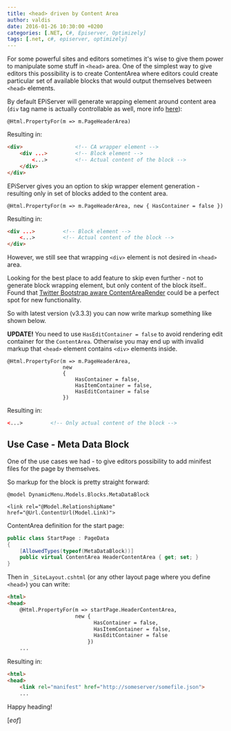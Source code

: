 ```yaml
---
title: <head> driven by Content Area
author: valdis
date: 2016-01-26 10:30:00 +0200
categories: [.NET, C#, Episerver, Optimizely]
tags: [.net, c#, episerver, optimizely]
---
```


For some powerful sites and editors sometimes it's wise to give them power to manipulate some stuff in `<head>` area. One of the simplest way to give editors this possibility is to create ContentArea where editors could create particular set of available blocks that would output themselves between `<head>` elements.

By default EPiServer will generate wrapping element around content area (`div` tag name is actually controllable as well, more info [here](https://tech-fellow.eu/2015/06/11/content-area-under-the-hood-part-3/)):

```razor
@Html.PropertyFor(m => m.PageHeaderArea)
```

Resulting in:

```html
<div>                 <!-- CA wrapper element -->
    <div ...>         <!-- Block element -->
        <...>         <!-- Actual content of the block -->
    </div>
</div>
```

EPiServer gives you an option to skip wrapper element generation - resulting only in set of blocks added to the content area.

```razor
@Html.PropertyFor(m => m.PageHeaderArea, new { HasContainer = false })
```

Resulting in:

```html
<div ...>         <!-- Block element -->
    <...>         <!-- Actual content of the block -->
</div>
```

However, we still see that wrapping `<div>` element is not desired in `<head>` area.

Looking for the best place to add feature to skip even further - not to generate block wrapping element, but only content of the block itself.. Found that [Twitter Bootstrap aware ContentAreaRender](http://nuget.episerver.com/en/OtherPages/Package/?packageId=EPiBootstrapArea) could be a perfect spot for new functionality.

So with latest version (v3.3.3) you can now write markup something like shown below.

**UPDATE!** You need to use `HasEditContainer = false` to avoid rendering edit container for the `ContentArea`. Otherwise you may end up with invalid markup that `<head>` element contains `<div>` elements inside.

```razor
@Html.PropertyFor(m => m.PageHeaderArea,
                  new
                  {
                      HasContainer = false,
                      HasItemContainer = false,
                      HasEditContainer = false
                  })
```

Resulting in:

```html
<...>         <!-- Only actual content of the block -->
```

## Use Case - Meta Data Block

One of the use cases we had - to give editors possibility to add minifest files for the page by themselves.

So markup for the block is pretty straight forward:

```razor
@model DynamicMenu.Models.Blocks.MetaDataBlock

<link rel="@Model.RelationshipName" href="@Url.ContentUrl(Model.Link)">
```

ContentArea definition for the start page:

```csharp
public class StartPage : PageData
{
    [AllowedTypes(typeof(MetaDataBlock))]
    public virtual ContentArea HeaderContentArea { get; set; }
}
```

Then in `_SiteLayout.cshtml` (or any other layout page where you define `<head>`) you can write:

```html
<html>
<head>
    @Html.PropertyFor(m => startPage.HeaderContentArea,
                      new {
                            HasContainer = false,
                            HasItemContainer = false,
                            HasEditContainer = false
                          })
    ...
```

Resulting in:

```html
<html>
<head>
    <link rel="manifest" href="http://someserver/somefile.json">
    ...
```

Happy heading!

[*eof*]
